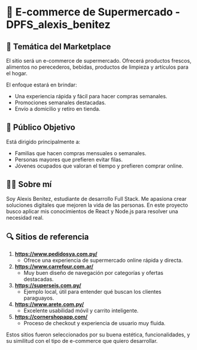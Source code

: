 # 🛒 E-commerce de Supermercado - DPFS_alexis_benitez

## 🧠 Temática del Marketplace
El sitio será un e-commerce de supermercado. Ofrecerá productos frescos, alimentos no perecederos, bebidas, productos de limpieza y artículos para el hogar.

El enfoque estará en brindar:
- Una experiencia rápida y fácil para hacer compras semanales.
- Promociones semanales destacadas.
- Envío a domicilio y retiro en tienda.

## 🎯 Público Objetivo
Está dirigido principalmente a:
- Familias que hacen compras mensuales o semanales.
- Personas mayores que prefieren evitar filas.
- Jóvenes ocupados que valoran el tiempo y prefieren comprar online.

## 👨‍💻 Sobre mí
Soy Alexis Benitez, estudiante de desarrollo Full Stack. Me apasiona crear soluciones digitales que mejoren la vida de las personas. En este proyecto busco aplicar mis conocimientos de React y Node.js para resolver una necesidad real.

## 🔍 Sitios de referencia

1. **https://www.pedidosya.com.py/**
   - Ofrece una experiencia de supermercado online rápida y directa.
2. **https://www.carrefour.com.ar/**
   - Muy buen diseño de navegación por categorías y ofertas destacadas.
3. **https://superseis.com.py/**
   - Ejemplo local, útil para entender qué buscan los clientes paraguayos.
4. **https://www.arete.com.py/**
   - Excelente usabilidad móvil y carrito inteligente.
5. **https://cornershopapp.com/**
   - Proceso de checkout y experiencia de usuario muy fluida.

Estos sitios fueron seleccionados por su buena estética, funcionalidades, y su similitud con el tipo de e-commerce que quiero desarrollar.

